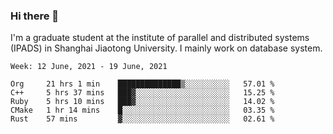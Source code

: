 ### Hi there 👋

I'm a graduate student at the institute of parallel and distributed systems (IPADS) in Shanghai Jiaotong University. I mainly work on database system.

<!--START_SECTION:waka-->
```text
Week: 12 June, 2021 - 19 June, 2021

Org     21 hrs 1 min    ██████████████▒░░░░░░░░░░   57.01 % 
C++     5 hrs 37 mins   ███▓░░░░░░░░░░░░░░░░░░░░░   15.25 % 
Ruby    5 hrs 10 mins   ███▓░░░░░░░░░░░░░░░░░░░░░   14.02 % 
CMake   1 hr 14 mins    █░░░░░░░░░░░░░░░░░░░░░░░░   03.35 % 
Rust    57 mins         ▓░░░░░░░░░░░░░░░░░░░░░░░░   02.61 % 
```
<!--END_SECTION:waka-->

<!--
**yqmmm/yqmmm** is a ✨ _special_ ✨ repository because its `README.md` (this file) appears on your GitHub profile.

Here are some ideas to get you started:

- 🔭 I’m currently working on ...
- 🌱 I’m currently learning ...
- 👯 I’m looking to collaborate on ...
- 🤔 I’m looking for help with ...
- 💬 Ask me about ...
- 📫 How to reach me: ...
- 😄 Pronouns: ...
- ⚡ Fun fact: ...
-->

